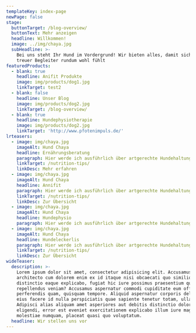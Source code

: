 ```yaml
---
templateKey: index-page
newPage: false
stage:
  buttonTarget: /blog-overview/
  buttonText: Mehr anzeigen
  headline: Willkommen!
  image: ../img/chaya.jpg
  subHeadline: >-
    Bei uns steht Ihr Hund im Vordergrund! Wir bieten alles, damit sich Ihr
    treuer Begleiter rundum wohl fühlt
featuredProducts:
  - blank: true
    headline: Anifit Produkte
    image: img/products/dog1.jpg
    linkTarget: test2
  - blank: false
    headline: Unser Blog
    image: img/products/dog2.jpg
    linkTarget: /blog-overview/
  - blank: true
    headline: Hundephysiotherapie
    image: img/products/dog2.jpg
    linkTarget: 'http://www.pfotenimpuls.de/'
lrteasers:
  - image: img/chaya.jpg
    imageAlt: Hund Chaya
    headline: Ernährungsberatung
    paragraph: Hier werde ich ausführlich über artgerechte Hundehaltung berichten und so schnell wie möglich die Texte liefern.
    linkTarget: /nutrition-tips/
    linkDesc: Mehr erfahren
  - image: img/chaya.jpg
    imageAlt: Hund Chaya
    headline: Annifit
    paragraph: Hier werde ich ausführlich über artgerechte Hundehaltung berichten und so schnell wie möglich die Texte liefern.
    linkTarget: /nutrition-tips/
    linkDesc: Zur Übersicht
  - image: img/chaya.jpg
    imageAlt: Hund Chaya
    headline: Hundephysio
    paragraph: Hier werde ich ausführlich über artgerechte Hundehaltung berichten und so schnell wie möglich die Texte liefern.
  - image: img/chaya.jpg
    imageAlt: Hund Chaya
    headline: Hundeleckerlis
    paragraph: Hier werde ich ausführlich über artgerechte Hundehaltung berichten und so schnell wie möglich die Texte liefern.
    linkTarget: /nutrition-tips/
    linkDesc: Zur Übersicht
wideTeaser:
  description: >-
    Lorem ipsum dolor sit amet, consectetur adipisicing elit. Accusamus
    architecto cum dolorem enim ex id itaque nisi obcaecati quo similique! Amet
    distinctio eaque explicabo, fugiat hic iure possimus praesentium quibusdam
    repellendus veniam? Accusamus aspernatur commodi cupiditate eum officiis
    perferendis quam, quisquam tempore. Aliquid aspernatur corporis deleniti
    eius facere id nulla perspiciatis quae sapiente tenetur totam, ullam!
    Adipisci alias aliquam amet asperiores aut debitis distinctio dolor
    eligendi, error est eveniet exercitationem explicabo illum iure magnam
    molestiae numquam, placeat quasi quo voluptatum.
  headline: Wir stellen uns vor
---
```


